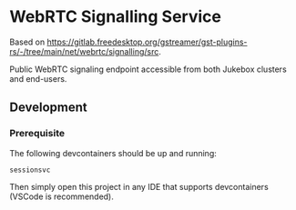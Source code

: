 # WebRTC Signalling Service

Based on https://gitlab.freedesktop.org/gstreamer/gst-plugins-rs/-/tree/main/net/webrtc/signalling/src.

Public WebRTC signaling endpoint accessible from both Jukebox clusters and end-users.

## Development

### Prerequisite


The following devcontainers should be up and running:

    sessionsvc

Then simply open this project in any IDE that supports devcontainers (VSCode is recommended).
